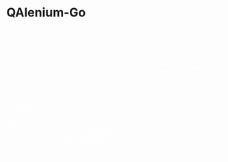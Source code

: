 # QAlenium-Go
<div align="center">
  <img src="https://raw.githubusercontent.com/QAlenium/QAlenium-raw/main/go/go-mobile-web.gif" width="600" height="300"/>
</div>
